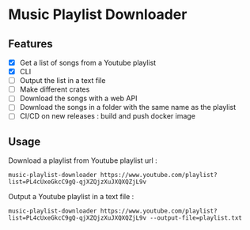 # Music Playlist Downloader

## Features

- [x] Get a list of songs from a Youtube playlist
- [x] CLI
- [ ] Output the list in a text file
- [ ] Make different crates
- [ ] Download the songs with a web API
- [ ] Download the songs in a folder with the same name as the playlist
- [ ] CI/CD on new releases : build and push docker image

## Usage

Download a playlist from Youtube playlist url :

`music-playlist-downloader https://www.youtube.com/playlist?list=PL4cUxeGkcC9gQ-qjXZQjzXuJXQXQZjL9v`

Output a Youtube playlist in a text file :

`music-playlist-downloader https://www.youtube.com/playlist?list=PL4cUxeGkcC9gQ-qjXZQjzXuJXQXQZjL9v --output-file=playlist.txt`
